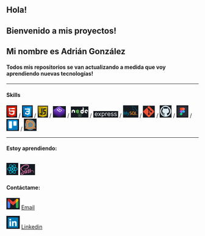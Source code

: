 ## Hola!
## Bienvenido a mis proyectos!

## Mi nombre es Adrián González 

#### Todos mis repositorios se van actualizando a medida que voy aprendiendo nuevas tecnologías!


------------
#### Skills
![](https://github.com/adriangonzalez-dev/adriangonzalez-dev/blob/main/images/html.jpg?raw=true "HTML") &#47; ![](https://github.com/adriangonzalez-dev/adriangonzalez-dev/blob/main/images/css.jpg?raw=true "CSS")  &#47; ![](https://github.com/adriangonzalez-dev/adriangonzalez-dev/blob/main/images/javascript.jpg?raw=true "JAVASCRIPT")  &#47; ![](https://github.com/adriangonzalez-dev/adriangonzalez-dev/blob/main/images/bootstrap.jpg?raw=true "BOOTSTRAP")  &#47; ![](https://github.com/adriangonzalez-dev/adriangonzalez-dev/blob/main/images/node.jpg?raw=true "NODE JS")  &#47; ![](https://github.com/adriangonzalez-dev/adriangonzalez-dev/blob/main/images/express.jpg?raw=true "EXPRESS")  &#47; ![](https://github.com/adriangonzalez-dev/adriangonzalez-dev/blob/main/images/mysql.jpg?raw=true "MySQL")  &#47; ![](https://github.com/adriangonzalez-dev/adriangonzalez-dev/blob/main/images/git.jpg?raw=true "GIT")  &#47; ![](https://github.com/adriangonzalez-dev/adriangonzalez-dev/blob/main/images/github.jpg?raw=true "GITHUB")  &#47; ![](https://github.com/adriangonzalez-dev/adriangonzalez-dev/blob/main/images/figma.jpg?raw=true "FIGMA")  &#47; ![](https://github.com/adriangonzalez-dev/adriangonzalez-dev/blob/main/images/trello.jpg?raw=true "TRELLO")  &#47; ![](https://github.com/adriangonzalez-dev/adriangonzalez-dev/blob/main/images/scrum.jpg?raw=true "SCRUM")

------------
#### Estoy aprendiendo:
![](https://github.com/adriangonzalez-dev/adriangonzalez-dev/blob/main/images/react.jpg?raw=true) ![](https://github.com/adriangonzalez-dev/adriangonzalez-dev/blob/main/images/sass.jpg?raw=true)
------------
#### Contáctame:
![](https://github.com/adriangonzalez-dev/adriangonzalez-dev/blob/main/images/gmail.jpg?raw=true "GMAIL") [Email](mailto:adriangonzalez.dev90@gmail.com "adriangonzalez.dev90@gmail.com")

![](https://github.com/adriangonzalez-dev/adriangonzalez-dev/blob/main/images/linkedin.jpg?raw=true "LINKEDIN") [Linkedin](https://www.linkedin.com/in/adrian-edgar-gonzalez-condori/ "LinkedIn")

